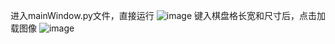 进入mainWindow.py文件，直接运行
![image](https://github.com/own295554312/Camera-calibration/assets/134125011/8ba6d859-4b5c-4c07-ac29-4170e0b5b939)
键入棋盘格长宽和尺寸后，点击加载图像
![image](https://github.com/own295554312/Camera-calibration/assets/134125011/0fc1238e-92f4-4339-acc9-dbc64277318f)
